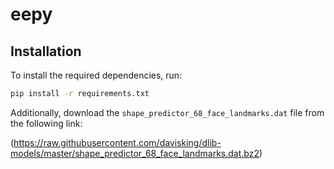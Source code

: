# eepy

## Installation

To install the required dependencies, run:

```sh
pip install -r requirements.txt
```

Additionally, download the `shape_predictor_68_face_landmarks.dat` file from the following link:

(https://raw.githubusercontent.com/davisking/dlib-models/master/shape_predictor_68_face_landmarks.dat.bz2)